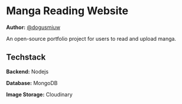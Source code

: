 # Manga Reading Website

**Author:** [@dogusmiuw](https://github.com/dogusmiuw)

An open-source portfolio project for users to read and upload manga.

## Techstack

**Backend:** Nodejs

**Database:** MongoDB

**Image Storage:** Cloudinary

